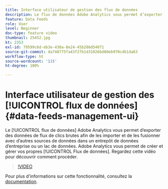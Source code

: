 ```yaml
---
title: Interface utilisateur de gestion des flux de données
description: Le flux de données Adobe Analytics vous permet d’exporter des données de parcours de navigation brutes afin de les importer et de les fusionner avec d’autres sources de données dans un entrepôt de données dʼentreprise ou un lac de données. Vous pouvez créer et gérer vos propres flux de données dans Adobe Analytics. Regardez cette vidéo pour découvrir comment procéder.
feature: Data Feeds
role: User
level: Beginner
doc-type: feature video
thumbnail: 25452.jpg
kt: 2353
exl-id: 79599c6d-eb3e-438a-8e24-45b286d54071
source-git-commit: da748775fa43f27b1d31026bd80eb970cdb1da63
workflow-type: ht
source-wordcount: '115'
ht-degree: 100%

---
```


# Interface utilisateur de gestion des [!UICONTROL flux de données] {#data-feeds-management-ui}

Le [!UICONTROL flux de données] Adobe Analytics vous permet d’exporter des données de flux de clics brutes afin de les importer et de les fusionner avec d’autres sources de données dans un entrepôt de données dʼentreprise ou un lac de données. Adobe Analytics vous permet de créer et gérer vos propres [!UICONTROL Flux de données]. Regardez cette vidéo pour découvrir comment procéder.

>[!VIDEO](https://video.tv.adobe.com/v/25452/?quality=12)

Pour plus d’informations sur cette fonctionnalité, consultez la [documentation](https://experienceleague.adobe.com/docs/analytics/export/analytics-data-feed/df-manage-feeds.html?lang=fr#).

